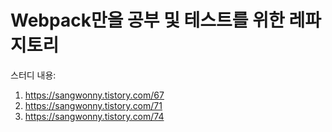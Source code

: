 # Webpack만을 공부 및 테스트를 위한 레파지토리

스터디 내용:
1. https://sangwonny.tistory.com/67
2. https://sangwonny.tistory.com/71
3. https://sangwonny.tistory.com/74

